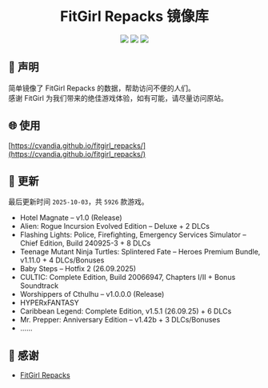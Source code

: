 ﻿<div align="center">

# FitGirl Repacks 镜像库

![](https://count.getloli.com/get/@fitgirl_repacks?theme=booru-lewd)
![](https://img.shields.io/badge/ci-passing-brightgreen.svg?logo=github) ![](https://img.shields.io/badge/license-MIT-brightgreen.svg)

</div>

## 📜 声明
简单镜像了 FitGirl Repacks 的数据，帮助访问不便的人们。  
感谢 FitGirl 为我们带来的绝佳游戏体验，如有可能，请尽量访问原站。

## 🌐 使用
[https://cvandia.github.io/fitgirl_repacks/](https://cvandia.github.io/fitgirl_repacks/)

## 🔄 更新
最后更新时间 `2025-10-03`，共 `5926` 款游戏。
- Hotel Magnate – v1.0 (Release)
- Alien: Rogue Incursion Evolved Edition – Deluxe + 2 DLCs
- Flashing Lights: Police, Firefighting, Emergency Services Simulator – Chief Edition, Build 240925-3 + 8 DLCs
- Teenage Mutant Ninja Turtles: Splintered Fate – Heroes Premium Bundle, v1.11.0 + 4 DLCs/Bonuses
- Baby Steps – Hotfix 2 (26.09.2025)
- CULTIC: Complete Edition, Build 20066947, Chapters I/II + Bonus Soundtrack
- Worshippers of Cthulhu – v1.0.0.0 (Release)
- HYPERxFANTASY
- Caribbean Legend: Complete Edition, v1.5.1 (26.09.25) + 6 DLCs
- Mr. Prepper: Anniversary Edition – v1.42b + 3 DLCs/Bonuses
- ……

## 🙏 感谢
- [FitGirl Repacks](https://fitgirl-repacks.site/)
